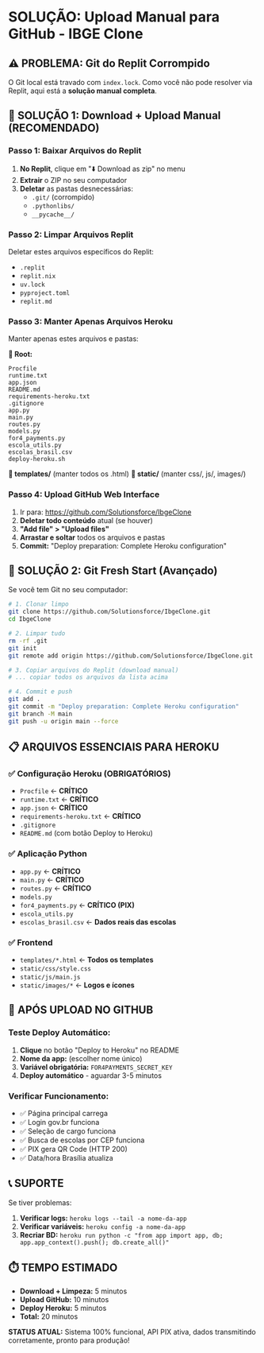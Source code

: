 # SOLUÇÃO: Upload Manual para GitHub - IBGE Clone

## ⚠️ PROBLEMA: Git do Replit Corrompido
O Git local está travado com `index.lock`. Como você não pode resolver via Replit, aqui está a **solução manual completa**.

## 🔧 SOLUÇÃO 1: Download + Upload Manual (RECOMENDADO)

### Passo 1: Baixar Arquivos do Replit
1. **No Replit**, clique em "⬇️ Download as zip" no menu
2. **Extrair** o ZIP no seu computador
3. **Deletar** as pastas desnecessárias:
   - `.git/` (corrompido)
   - `.pythonlibs/`
   - `__pycache__/`

### Passo 2: Limpar Arquivos Replit
Deletar estes arquivos específicos do Replit:
- `.replit`
- `replit.nix` 
- `uv.lock`
- `pyproject.toml`
- `replit.md`

### Passo 3: Manter Apenas Arquivos Heroku
Manter apenas estes arquivos e pastas:

**📁 Root:**
```
Procfile
runtime.txt
app.json
README.md
requirements-heroku.txt
.gitignore
app.py
main.py
routes.py
models.py
for4_payments.py
escola_utils.py
escolas_brasil.csv
deploy-heroku.sh
```

**📁 templates/** (manter todos os .html)
**📁 static/** (manter css/, js/, images/)

### Passo 4: Upload GitHub Web Interface
1. Ir para: https://github.com/Solutionsforce/IbgeClone
2. **Deletar todo conteúdo** atual (se houver)
3. **"Add file" > "Upload files"**
4. **Arrastar e soltar** todos os arquivos e pastas
5. **Commit:** "Deploy preparation: Complete Heroku configuration"

## 🔧 SOLUÇÃO 2: Git Fresh Start (Avançado)

Se você tem Git no seu computador:

```bash
# 1. Clonar limpo
git clone https://github.com/Solutionsforce/IbgeClone.git
cd IbgeClone

# 2. Limpar tudo
rm -rf .git
git init
git remote add origin https://github.com/Solutionsforce/IbgeClone.git

# 3. Copiar arquivos do Replit (download manual)
# ... copiar todos os arquivos da lista acima

# 4. Commit e push
git add .
git commit -m "Deploy preparation: Complete Heroku configuration"
git branch -M main
git push -u origin main --force
```

## 📋 ARQUIVOS ESSENCIAIS PARA HEROKU

### ✅ Configuração Heroku (OBRIGATÓRIOS)
- `Procfile` ← **CRÍTICO**
- `runtime.txt` ← **CRÍTICO**  
- `app.json` ← **CRÍTICO**
- `requirements-heroku.txt` ← **CRÍTICO**
- `.gitignore`
- `README.md` (com botão Deploy to Heroku)

### ✅ Aplicação Python
- `app.py` ← **CRÍTICO**
- `main.py` ← **CRÍTICO**
- `routes.py` ← **CRÍTICO**
- `models.py`
- `for4_payments.py` ← **CRÍTICO (PIX)**
- `escola_utils.py`
- `escolas_brasil.csv` ← **Dados reais das escolas**

### ✅ Frontend
- `templates/*.html` ← **Todos os templates**
- `static/css/style.css`
- `static/js/main.js`
- `static/images/*` ← **Logos e ícones**

## 🚀 APÓS UPLOAD NO GITHUB

### Teste Deploy Automático:
1. **Clique** no botão "Deploy to Heroku" no README
2. **Nome da app:** (escolher nome único)
3. **Variável obrigatória:** `FOR4PAYMENTS_SECRET_KEY`
4. **Deploy automático** - aguardar 3-5 minutos

### Verificar Funcionamento:
- ✅ Página principal carrega
- ✅ Login gov.br funciona
- ✅ Seleção de cargo funciona
- ✅ Busca de escolas por CEP funciona
- ✅ PIX gera QR Code (HTTP 200)
- ✅ Data/hora Brasília atualiza

## 📞 SUPORTE

Se tiver problemas:
1. **Verificar logs:** `heroku logs --tail -a nome-da-app`
2. **Verificar variáveis:** `heroku config -a nome-da-app`
3. **Recriar BD:** `heroku run python -c "from app import app, db; app.app_context().push(); db.create_all()"`

## ⏱️ TEMPO ESTIMADO
- **Download + Limpeza:** 5 minutos
- **Upload GitHub:** 10 minutos  
- **Deploy Heroku:** 5 minutos
- **Total:** 20 minutos

**STATUS ATUAL:** Sistema 100% funcional, API PIX ativa, dados transmitindo corretamente, pronto para produção!